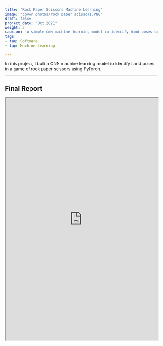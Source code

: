```yaml
---
title: "Rock Paper Scissors Machine Learning"
image: "cover_photos/rock_paper_scissors.PNG"
draft: false
project_date: "Oct 2021"
weight: 3
caption: "A simple CNN machine learning model to identify hand poses built with Pytorch"
tags:
- tag: Software
- tag: Machine Learning

---
```

In this project, I built a CNN machine learning model to identify hand poses in a game of rock paper scissors using PyTorch.

---
## Final Report
<iframe src="https://drive.google.com/file/d/1CeTWJtu9F-fdB8hhHZOJ-5R1r1CTqc4h/preview" width="100%" height="800" allow="autoplay"></iframe>
